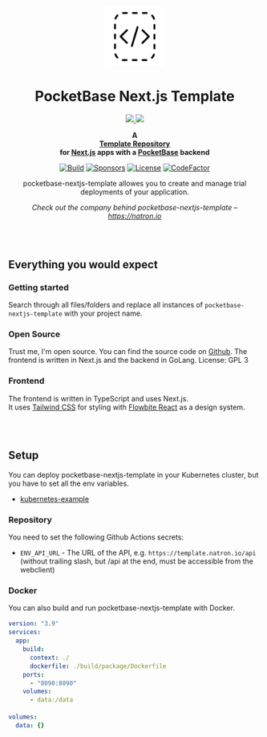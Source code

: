 <p align="center">
    <a href="https://github.com/natrongmbh/pocketbase-nextjs-template">
        <img height="120px" src="./assets/pocketbase-nextjs-template-logo.png" />
    </a>
    <h1 align="center">
        PocketBase Next.js Template
    </h1>
    <p align="center">
    <a href="https://pocketbase.io/">
        <img height="60px" src="https://pocketbase.io/images/logo.svg" />
    </a>
    <a href="https://nextjs.org/">
        <img height="60px" src="https://assets.vercel.com/image/upload/v1662130559/nextjs/Icon_light_background.png" />
    </a>
    </p>
</p>

<p align="center">
  <strong>
    A <br />
    <a href="https://github.com/natrongmbh/pocketbase-nextjs-template">Template Repository</a>
    <br />
    for <a href="https://nextjs.org">Next.js</a> apps with a <a href="https://pocketbase.io">PocketBase</a> backend
  </strong>
</p>

<p align="center">
  <a href="https://github.com/natrongmbh/pocketbase-nextjs-template/issues"><img
    src="https://img.shields.io/github/issues/natrongmbh/pocketbase-nextjs-template"
    alt="Build"
  /></a>
  <a href="https://github.com/sponsors/janlauber"><img
    src="https://img.shields.io/github/sponsors/janlauber"
    alt="Sponsors"
  /></a>
  <a href="https://github.com/natrongmbh/pocketbase-nextjs-template"><img
    src="https://img.shields.io/github/license/natrongmbh/pocketbase-nextjs-template"
    alt="License"
  /></a>
  <a href="https://www.codefactor.io/repository/github/natrongmbh/pocketbase-nextjs-template"><img
    src="https://www.codefactor.io/repository/github/natrongmbh/pocketbase-nextjs-template/badge"
    alt="CodeFactor"
  /></a>
</p>

<p align="center">
  pocketbase-nextjs-template allowes you to create and manage trial deployments of your application.
</p>

<p align="center">
  <em>
    Check out the company behind pocketbase-nextjs-template –
    <a
      href="https://natron.io/"
    >https://natron.io</a>
  </em>
</p>

<h2></h2>
<p>&nbsp;</p>

## Everything you would expect

### Getting started

Search through all files/folders and replace all instances of `pocketbase-nextjs-template` with your project name.

### Open Source

Trust me, I'm open source.
You can find the source code on [Github](https://github.com/natrongmbh/pocketbase-nextjs-template).
The frontend is written in Next.js and the backend in GoLang.
License: GPL 3

### Frontend

The frontend is written in TypeScript and uses Next.js.  
It uses [Tailwind CSS](https://tailwindcss.com/) for styling with [Flowbite React](https://flowbite-react.com) as a design system.  

<h2></h2>
<p>&nbsp;</p>

## Setup

You can deploy pocketbase-nextjs-template in your Kubernetes cluster, but you have to set all the env variables.

- [kubernetes-example](/deployments/kubernetes)

### Repository

You need to set the following Github Actions secrets:

- `ENV_API_URL` - The URL of the API, e.g. `https://template.natron.io/api` (without trailing slash, but /api at the end, must be accessible from the webclient)

### Docker

You can also build and run pocketbase-nextjs-template with Docker.

```yaml
version: "3.9"
services:
  app:
    build:
      context: ./
      dockerfile: ./build/package/Dockerfile
    ports:
      - "8090:8090"
    volumes:
      - data:/data

volumes:
  data: {}
```
